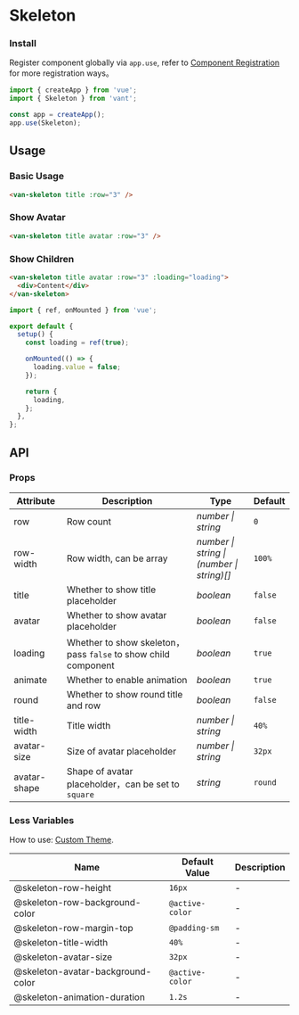 # Skeleton

### Install

Register component globally via `app.use`, refer to [Component Registration](#/en-US/advanced-usage#zu-jian-zhu-ce) for more registration ways。

```js
import { createApp } from 'vue';
import { Skeleton } from 'vant';

const app = createApp();
app.use(Skeleton);
```

## Usage

### Basic Usage

```html
<van-skeleton title :row="3" />
```

### Show Avatar

```html
<van-skeleton title avatar :row="3" />
```

### Show Children

```html
<van-skeleton title avatar :row="3" :loading="loading">
  <div>Content</div>
</van-skeleton>
```

```js
import { ref, onMounted } from 'vue';

export default {
  setup() {
    const loading = ref(true);

    onMounted(() => {
      loading.value = false;
    });

    return {
      loading,
    };
  },
};
```

## API

### Props

| Attribute | Description | Type | Default |
| --- | --- | --- | --- |
| row | Row count | _number \| string_ | `0` |
| row-width | Row width, can be array | _number \| string \|<br>(number \| string)[]_ | `100%` |
| title | Whether to show title placeholder | _boolean_ | `false` |
| avatar | Whether to show avatar placeholder | _boolean_ | `false` |
| loading | Whether to show skeleton，pass `false` to show child component | _boolean_ | `true` |
| animate | Whether to enable animation | _boolean_ | `true` |
| round | Whether to show round title and row | _boolean_ | `false` |
| title-width | Title width | _number \| string_ | `40%` |
| avatar-size | Size of avatar placeholder | _number \| string_ | `32px` |
| avatar-shape | Shape of avatar placeholder，can be set to `square` | _string_ | `round` |

### Less Variables

How to use: [Custom Theme](#/en-US/theme).

| Name                              | Default Value   | Description |
| --------------------------------- | --------------- | ----------- |
| @skeleton-row-height              | `16px`          | -           |
| @skeleton-row-background-color    | `@active-color` | -           |
| @skeleton-row-margin-top          | `@padding-sm`   | -           |
| @skeleton-title-width             | `40%`           | -           |
| @skeleton-avatar-size             | `32px`          | -           |
| @skeleton-avatar-background-color | `@active-color` | -           |
| @skeleton-animation-duration      | `1.2s`          | -           |
